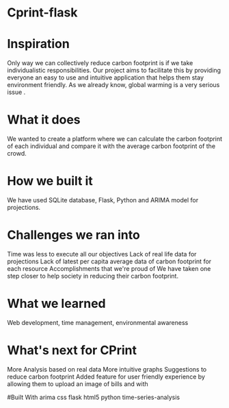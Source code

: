 # Cprint-flask
# Inspiration
Only way we can collectively reduce carbon footprint is if we take individualistic responsibilities. Our project aims to facilitate this by providing everyone an easy to use and intuitive application that helps them stay environment friendly. As we already know, global warming is a very serious issue .

# What it does
We wanted to create a platform where we can calculate the carbon footprint of each individual and compare it with the average carbon footprint of the crowd.

# How we built it
We have used SQLite database, Flask, Python and ARIMA model for projections.

# Challenges we ran into
Time was less to execute all our objectives
Lack of real life data for projections
Lack of latest per capita average data of carbon footprint for each resource
Accomplishments that we're proud of
We have taken one step closer to help society in reducing their carbon footprint.

# What we learned
Web development, time management, environmental awareness

# What's next for CPrint
More Analysis based on real data
More intuitive graphs
Suggestions to reduce carbon footprint
Added feature for user friendly experience by allowing them to upload an image of bills and with

#Built With
arima
css
flask
html5
python
time-series-analysis
